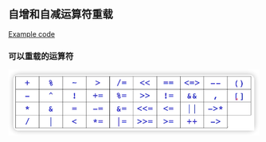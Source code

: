 ## 自增和自减运算符重载

[Example code](../../suet/chapter10/increment_and_decrement.cpp)

### 可以重载的运算符

![](./imgs/img_12.png)